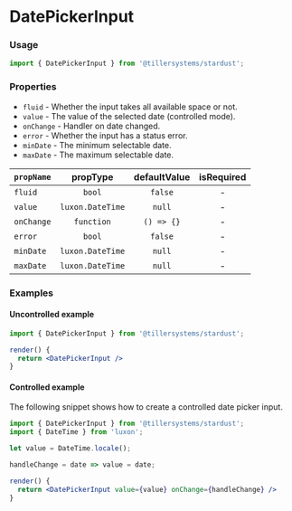 # DatePickerInput

### Usage

```jsx
import { DatePickerInput } from '@tillersystems/stardust';
```

<!-- STORY -->

### Properties

- `fluid` - Whether the input takes all available space or not.
- `value` - The value of the selected date (controlled mode).
- `onChange` - Handler on date changed.
- `error` - Whether the input has a status error.
- `minDate` - The minimum selectable date.
- `maxDate` - The maximum selectable date.

| `propName` |     propType     | defaultValue | isRequired |
| ---------- | :--------------: | :----------: | :--------: |
| `fluid`    |      `bool`      |   `false`    |     -      |
| `value`    | `luxon.DateTime` |    `null`    |     -      |
| `onChange` |    `function`    |  `() => {}`  |     -      |
| `error`    |      `bool`      |   `false`    |     -      |
| `minDate`  | `luxon.DateTime` |    `null`    |     -      |
| `maxDate`  | `luxon.DateTime` |    `null`    |     -      |

### Examples

#### Uncontrolled example

```jsx
import { DatePickerInput } from '@tillersystems/stardust';

render() {
  return <DatePickerInput />
}
```

#### Controlled example

The following snippet shows how to create a controlled date picker input.

```jsx
import { DatePickerInput } from '@tillersystems/stardust';
import { DateTime } from 'luxon';

let value = DateTime.locale();

handleChange = date => value = date;

render() {
  return <DatePickerInput value={value} onChange={handleChange} />
}
```
